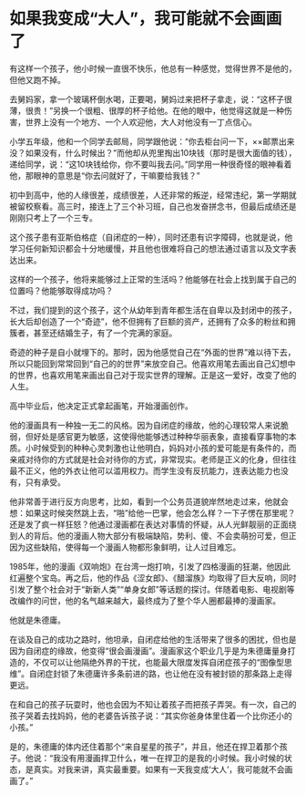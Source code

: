 # 如果我变成“大人”，我可能就不会画画了

有这样一个孩子，他小时候一直很不快乐，他总有一种感觉，觉得世界不是他的，但他又跑不掉。 

去舅妈家，拿一个玻璃杯倒水喝，正要喝，舅妈过来把杯子拿走，说：“这杯子很薄，很贵！”另换一个很粗、很厚的杯子给他。在他的眼中，他觉得这就是一种伤害，世界上没有一个地方、一个人欢迎他，大人对他没有一丁点信心。 

小学五年级，他和一个同学去邮局，同学跟他说：“你去柜台问一下，××邮票出来没？如果没有，什么时候出？”而他却从兜里掏出10块钱（那时是很大面值的钱），递给同学，说：“这10块钱给你，你不要叫我去问。”同学用一种很奇怪的眼神看着他，那眼神的意思是“你去问就好了，干嘛要给我钱？” 

初中到高中，他的人缘很差，成绩很差，人还非常的叛逆，经常违纪，第一学期就被留校察看。高三时，接连上了三个补习班，自己也发奋拼念书，但最后成绩还是刚刚只考上了一个三专。 

这个孩子患有亚斯伯格症（自闭症的一种），同时还患有识字障碍，也就是说，他学习任何新知识都会十分地缓慢，并且他也很难将自己的想法通过语言以及文字表达出来。 

这样的一个孩子，他将来能够过上正常的生活吗？他能够在社会上找到属于自己的位置吗？他能够取得成功吗？ 

不过，我们提到的这个孩子，这个从幼年到青年都生活在自卑以及封闭中的孩子，长大后却创造了一个“奇迹”，他不但拥有了巨额的资产，还拥有了众多的粉丝和拥簇者，甚至还结婚生子，有了一个完满的家庭。 

奇迹的种子是自小就埋下的。那时，因为他感觉自己在“外面的世界”难以待下去，所以只能回到常常回到“自己的的世界”来放空自己。他喜欢用笔去画出自己幻想中的世界，也喜欢用笔来画出自己对于现实世界的理解。正是这一爱好，改变了他的人生。 

高中毕业后，他决定正式拿起画笔，开始漫画创作。 

他的漫画具有一种独一无二的风格。因为自闭症的缘故，他的心理较常人来说脆弱，但好处是感官更为敏感，这使得他能够透过种种华丽表象，直接看穿事物的本质。小时候受到的种种心灵刺激也让他明白，妈妈对小孩的爱可能是有条件的，而亲戚对待你的方式就是社会对待你的方式，非常现实。老师是正义的化身，但往往最不正义，他的外衣让他可以滥用权力。而学生没有反抗能力，连表达能力也没有，只有承受。 

他非常善于进行反方向思考，比如，看到一个公务员道貌岸然地走过来，他就会想：如果这时候突然跳上去，“啪”给他一巴掌，他会怎么样？一下子愣在那里呢？还是发了疯一样狂怒？他通过漫画都在表达对事情的怀疑，从人光鲜靓丽的正面绕到人的背后。他的漫画人物大部分有极端缺陷，势利、傻、不会卖萌扮可爱，但正因为这些缺陷，使得每一个漫画人物都形象鲜明，让人过目难忘。 

1985年，他的漫画《双响炮》在台湾一炮打响，引发了四格漫画的狂潮，他因此红遍整个宝岛。再之后，他的作品《涩女郎》、《醋溜族》均取得了巨大反响，同时引发了整个社会对于“新新人类”“单身女郎”等话题的探讨。伴随着电影、电视剧等改编作的问世，他的名气越来越大，最终成为了整个华人圈都最捧的漫画家。 

他就是朱德庸。 

在谈及自己的成功之路时，他坦承，自闭症给他的生活带来了很多的困扰，但也是因为自闭症的缘故，他变得“很会画漫画”。漫画家这个职业几乎是为朱德庸量身打造的，不仅可以让他隔绝外界的干扰，也能最大限度发挥自闭症孩子的“图像型思维”。自闭症封锁了朱德庸许多条前进的路，也让他在没有被封锁的那条路上走得更远。 

在和自己的孩子玩耍时，他也会因为不知让着孩子而把孩子弄哭。有一次，自己的孩子哭着去找妈妈，他的老婆告诉孩子说：“其实你爸身体里住着一个比你还小的小孩。” 

是的，朱德庸的体内还住着那个“来自星星的孩子”，并且，他还在捍卫着那个孩子。他说：“我没有用漫画捍卫什么，唯一在捍卫的是我的小时候。我小时候的状态，是真实。对我来讲，真实最重要。如果有一天我变成‘大人’，我可能就不会画画了。”